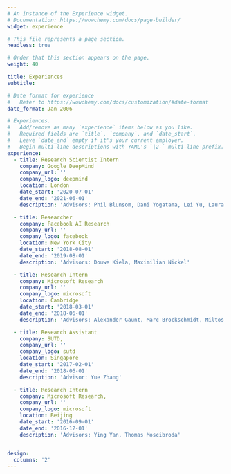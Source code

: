 ```yaml
---
# An instance of the Experience widget.
# Documentation: https://wowchemy.com/docs/page-builder/
widget: experience

# This file represents a page section.
headless: true

# Order that this section appears on the page.
weight: 40

title: Experiences
subtitle:

# Date format for experience
#   Refer to https://wowchemy.com/docs/customization/#date-format
date_format: Jan 2006

# Experiences.
#   Add/remove as many `experience` items below as you like.
#   Required fields are `title`, `company`, and `date_start`.
#   Leave `date_end` empty if it's your current employer.
#   Begin multi-line descriptions with YAML's `|2-` multi-line prefix.
experience:
  - title: Research Scientist Intern
    company: Google DeepMind 
    company_url: ''
    company_logo: deepmind
    location: London
    date_start: '2020-07-01'
    date_end: '2021-06-01'
    description: 'Advisors: Phil Blunsom, Dani Yogatama, Lei Yu, Laura Rimell'

  - title: Researcher
    company: Facebook AI Research
    company_url: ''
    company_logo: facebook
    location: New York City
    date_start: '2018-08-01'
    date_end: '2019-08-01'
    description: 'Advisors: Douwe Kiela, Maximilian Nickel'

  - title: Research Intern
    company: Microsoft Research
    company_url: ''
    company_logo: microsoft
    location: Cambridge
    date_start: '2018-03-01'
    date_end: '2018-06-01'
    description: 'Advisors: Alexander Gaunt, Marc Brockschmidt, Miltos Allamanis'

  - title: Research Assistant
    company: SUTD, 
    company_url: ''
    company_logo: sutd
    location: Singapore
    date_start: '2017-02-01'
    date_end: '2018-06-01'
    description: 'Advisor: Yue Zhang'

  - title: Research Intern
    company: Microsoft Research, 
    company_url: ''
    company_logo: microsoft
    location: Beijing
    date_start: '2016-09-01'
    date_end: '2016-12-01'
    description: 'Advisors: Ying Yan, Thomas Moscibroda'


design:
  columns: '2'
---
```

